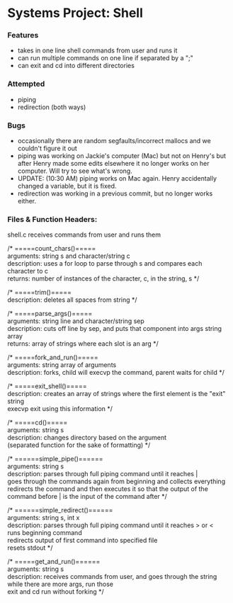 # Systems Project: Shell

### Features
* takes in one line shell commands from user and runs it
* can run multiple commands on one line if separated by a ";"
* can exit and cd into different directories

### Attempted
* piping
* redirection (both ways)

### Bugs
* occasionally there are random segfaults/incorrect mallocs and we couldn't figure it out
* piping was working on Jackie's computer (Mac) but not on Henry's but after Henry made some edits elsewhere it no longer works on her computer. Will try to see what's wrong.
* UPDATE: (10:30 AM) piping works on Mac again. Henry accidentally changed a variable, but it is fixed.
* redirection was working in a previous commit, but no longer works either.

### Files & Function Headers:
shell.c receives commands from user and runs them

/* =====count_chars()===== <br>
arguments: string s and character/string c <br>
description: uses a for loop to parse through s and compares each character to c <br>
returns: number of instances of the character, c, in the string, s
*/

/* =====trim()===== <br>
description: deletes all spaces from string
*/

/* =====parse_args()===== <br>
arguments: string line and character/string sep <br>
description: cuts off line by sep, and puts that component into args string array <br>
returns: array of strings where each slot is an arg
*/

/* =====fork_and_run()===== <br>
arguments: string array of arguments <br>
description: forks, child will execvp the command, parent waits for child
*/

/* =====exit_shell()===== <br>
   description: creates an array of strings where the first element is the "exit" string <br>
   execvp exit using this information
*/

/* =====cd()===== <br>
   arguments: string s <br>
   description: changes directory based on the argument <br>
   (separated function for the sake of formatting)
*/

/* ======simple_pipe()====== <br>
   arguments: string s <br>
   description: parses through full piping command until it reaches | <br>
				goes through the commands again from beginning and collects everything <br>
   				redirects the command and then executes it so that the output of the command before | is the input of the command after
*/

/* ======simple_redirect()====== <br>
   arguments: string s, int x <br>
   description: parses through full piping command until it reaches > or < <br>
				runs beginning command <br>
   				redirects output of first command into specified file <br>
				resets stdout
*/

/* =====get_and_run()====== <br>
arguments: string s <br>
description: receives commands from user, and goes through the string <br>
					   while there are more args, run those <br>
						 exit and cd run without forking
*/

